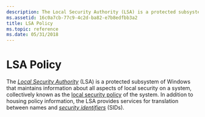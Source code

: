 ```yaml
---
description: The Local Security Authority (LSA) is a protected subsystem of Windows that maintains information about all aspects of local security on a system, collectively known as the local security policy of the system.
ms.assetid: 16c0a7cb-77c9-4c2d-ba82-e7b8edfbb3a2
title: LSA Policy
ms.topic: reference
ms.date: 05/31/2018
---
```


# LSA Policy

The [*Local Security Authority*](/windows/desktop/SecGloss/l-gly) (LSA) is a protected subsystem of Windows that maintains information about all aspects of local security on a system, collectively known as the [local security policy](local-security-policy.md) of the system. In addition to housing policy information, the LSA provides services for translation between names and [*security identifiers*](/windows/desktop/SecGloss/s-gly) (SIDs).

 

 
